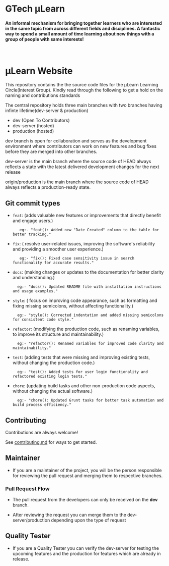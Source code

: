 # GTech µLearn

#### An informal mechanism for bringing together learners who are interested in the same topic from across different fields and disciplines. A fantastic way to spend a small amount of time learning about new things with a group of people with same interests!

<br/>

# µLearn Website

This repository contains the the source code files for the µLearn Learning Circle(Interest Group). Kindly read through the following to get a hold on the naming and contributions standards

The central repository holds three main branches with two branches having infinte lifetime(dev-server & production)

- dev (Open To Contributors)
- dev-server (hosted)
- production (hosted)

dev branch is open for collaboration and serves as the development environment where contributors can work on new features and bug fixes before they are merged into other branches.

dev-server is the main branch where the source code of HEAD always reflects a state with the latest delivered development changes for the next release

origin/production is the main branch where the source code of HEAD always reflects a production-ready state.


## Git commit types

- `feat`: (adds valuable new features or improvements that directly benefit and engage users.)

         eg:- "feat(): Added new "Date Created" column to the table for better tracking."
  
- `fix`: ( resolve user-related issues, improving the software's reliability and providing a smoother user experience.)

         eg:- "fix(): Fixed case sensitivity issue in search functionality for accurate results."
  
- `docs`: (making changes or updates to the documentation for better clarity and understanding.)

        eg:- "docs(): Updated README file with installation instructions and usage examples."
  
- `style`: ( focus on improving code appearance, such as formatting and fixing missing semicolons, without affecting functionality.)

        eg:- "style(): Corrected indentation and added missing semicolons for consistent code style."
  
- `refactor`: (modifying the production code, such as renaming variables, to improve its structure and maintainability.)

        eg:- "refactor(): Renamed variables for improved code clarity and maintainability."
  
- `test`: (adding tests that were missing and improving existing tests, without changing the production code.)

        eg:- "test(): Added tests for user login functionality and refactored existing login tests."
  
- `chore`: (updating build tasks and other non-production code aspects, without changing the actual software.)

        eg:- "chore(): Updated Grunt tasks for better task automation and build process efficiency."


## Contributing

Contributions are always welcome!

See [contributing.md](/contributing.md) for ways to get started.

## Maintainer

- If you are a maintainer of the project, you will be the person responsible for reviewing the pull request and merging them to respective branches.

### Pull Request Flow

- The pull request from the developers can only be received on the **dev** branch.

- After reviewing the request you can merge them to the dev-server/production depending upon the type of request

## Quality Tester

- If you are a Quality Tester you can verify the dev-server for testing the upcoming features and the production for features which are already in release.
